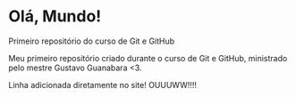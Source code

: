 # Olá, Mundo!
 Primeiro repositório do curso de Git e GitHub

 Meu primeiro repositório criado durante o curso de Git e GitHub, ministrado pelo mestre Gustavo Guanabara <3.

Linha adicionada diretamente no site! OUUUWW!!!!
